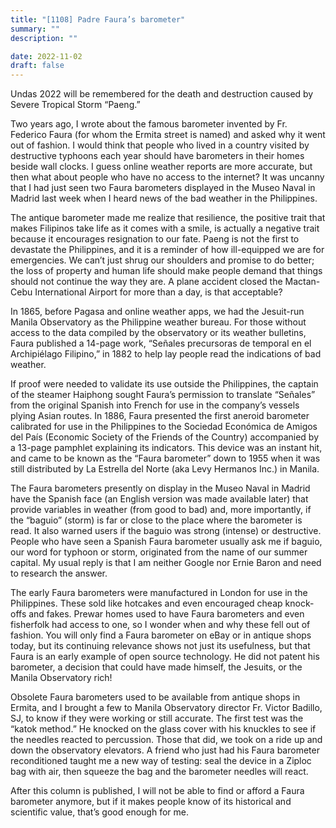 ```yaml
---
title: "[1108] Padre Faura’s barometer"
summary: ""
description: ""

date: 2022-11-02
draft: false
---
```


Undas 2022 will be remembered for the death and destruction caused by Severe Tropical Storm “Paeng.”

Two years ago, I wrote about the famous barometer invented by Fr. Federico Faura (for whom the Ermita street is named) and asked why it went out of fashion. I would think that people who lived in a country visited by destructive typhoons each year should have barometers in their homes beside wall clocks. I guess online weather reports are more accurate, but then what about people who have no access to the internet? It was uncanny that I had just seen two Faura barometers displayed in the Museo Naval in Madrid last week when I heard news of the bad weather in the Philippines.

The antique barometer made me realize that resilience, the positive trait that makes Filipinos take life as it comes with a smile, is actually a negative trait because it encourages resignation to our fate. Paeng is not the first to devastate the Philippines, and it is a reminder of how ill-equipped we are for emergencies. We can’t just shrug our shoulders and promise to do better; the loss of property and human life should make people demand that things should not continue the way they are. A plane accident closed the Mactan-Cebu International Airport for more than a day, is that acceptable?

In 1865, before Pagasa and online weather apps, we had the Jesuit-run Manila Observatory as the Philippine weather bureau. For those without access to the data compiled by the observatory or its weather bulletins, Faura published a 14-page work, “Señales precursoras de temporal en el Archipiélago Filipino,” in 1882 to help lay people read the indications of bad weather.

If proof were needed to validate its use outside the Philippines, the captain of the steamer Haiphong sought Faura’s permission to translate “Señales” from the original Spanish into French for use in the company’s vessels plying Asian routes. In 1886, Faura presented the first aneroid barometer calibrated for use in the Philippines to the Sociedad Económica de Amigos del País (Economic Society of the Friends of the Country) accompanied by a 13-page pamphlet explaining its indicators. This device was an instant hit, and came to be known as the “Faura barometer” down to 1955 when it was still distributed by La Estrella del Norte (aka Levy Hermanos Inc.) in Manila.

The Faura barometers presently on display in the Museo Naval in Madrid have the Spanish face (an English version was made available later) that provide variables in weather (from good to bad) and, more importantly, if the “baguio” (storm) is far or close to the place where the barometer is read. It also warned users if the baguio was strong (intense) or destructive. People who have seen a Spanish Faura barometer usually ask me if baguio, our word for typhoon or storm, originated from the name of our summer capital. My usual reply is that I am neither Google nor Ernie Baron and need to research the answer.

The early Faura barometers were manufactured in London for use in the Philippines. These sold like hotcakes and even encouraged cheap knock-offs and fakes. Prewar homes used to have Faura barometers and even fisherfolk had access to one, so I wonder when and why these fell out of fashion. You will only find a Faura barometer on eBay or in antique shops today, but its continuing relevance shows not just its usefulness, but that Faura is an early example of open source technology. He did not patent his barometer, a decision that could have made himself, the Jesuits, or the Manila Observatory rich!

Obsolete Faura barometers used to be available from antique shops in Ermita, and I brought a few to Manila Observatory director Fr. Victor Badillo, SJ, to know if they were working or still accurate. The first test was the “katok method.” He knocked on the glass cover with his knuckles to see if the needles reacted to percussion. Those that did, we took on a ride up and down the observatory elevators. A friend who just had his Faura barometer reconditioned taught me a new way of testing: seal the device in a Ziploc bag with air, then squeeze the bag and the barometer needles will react.

After this column is published, I will not be able to find or afford a Faura barometer anymore, but if it makes people know of its historical and scientific value, that’s good enough for me.
